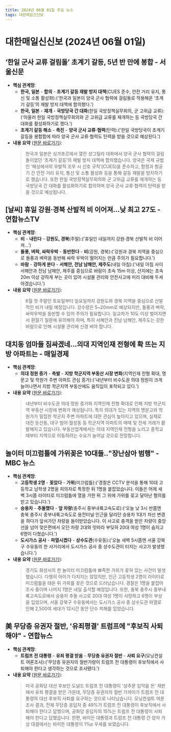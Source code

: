```yaml
---
title: 2024년 06월 01일 주요 뉴스
tags: 대한매일신신보
---
```


# 대한매일신신보 (2024년 06월 01일)
## ‘한일 군사 교류 걸림돌’ 초계기 갈등, 5년 반 만에 봉합 - 서울신문  
  - **핵심 관계망**:  
    * **한국, 일본** - **합의** - **초계기 갈등 재발 방지 대책**(CUES 준수, 안전 거리 유지, 통신 및 소통 활성화):('한국과 일본이 양국 군사 협력에 걸림돌로 작용해온 ‘초계기 갈등’의 재발 방지 대책에 합의했다.')  
    * **한국, 일본** - **재개** - **국방당국 간 대화**(한일 국방정책실무회의, 군 고위급 교류):('아울러 한일 국방정책실무회의와 군 고위급 교류를 재개하는 등 국방당국 간 대화를 활성화하기로 했다.')  
    * **초계기 갈등 해소** - **촉진** - **양국 군사 교류·협력**(탄력):('한일 국방당국이 초계기 갈등을 봉합함에 따라 양국 군사 교류·협력도 탄력을 받을 것으로 예상된다.')  
  - **내용 요약** ([원문 바로가기](https://news.google.com/rss/articles/CBMiSWh0dHBzOi8vd3d3LnNlb3VsLmNvLmtyL25ld3MvcG9saXRpY3MvZGlwbG9tYWN5LzIwMjQvMDYvMDEvMjAyNDA2MDE1MDAwMzXSASxodHRwczovL2FtcC5zZW91bC5jby5rci9zZW91bC8yMDI0MDYwMTUwMDAzNQ?oc=5&hl=en-US&gl=US&ceid=US:en)):  
    > 한국과 일본은 싱가포르에서 열린 샹그릴라 대화에서 양국 군사 협력의 걸림돌이었던 ‘초계기 갈등’의 재발 방지 대책에 합의했습니다. 양국은 국제 규범인 ‘해상에서의 우발적 조우 시 신호 규칙’(CUES)을 준수하고, 함정과 항공기 간 안전 거리 유지, 통신 및 소통 활성화 등을 통해 갈등 재발을 방지하기로 했습니다. 또한 한일 국방정책실무회의와 군 고위급 교류를 재개하는 등 국방당국 간 대화를 활성화하기로 합의하며 양국 군사 교류·협력이 탄력을 받을 것으로 예상됩니다.  
    

## [날씨] 휴일 강원·경북 산발적 비 이어져…낮 최고 27도 - 연합뉴스TV  
  - **핵심 관계망**:  
      * **비** - **내린다** - **강원도, 경북**(주말):('휴일인 내일까지 강원·경북 산발적 비 이어져…')  
      * **돌풍, 벼락, 싸락우박** - **동반한다** - **비**(강원, 경북):('강원과 경북 지역을 중심으로 돌풍과 벼락을 동반해 싸락 우박이 떨어지는 만큼 주의가 필요합니다.')  
      * **바람** - **강하게 분다** - **서해안, 전남 남해안, 제주도**(내일 아침):('내일 아침 사이 서해안과 전남 남해안, 제주를 중심으로 바람이 초속 15m 이상, 산지에는 초속 20m 이상 강하게 부는 곳이 있어 시설물 관리와 안전사고에 미리 대비해 두셔야겠습니다.')  
  - **내용 요약** ([원문 바로가기](https://news.google.com/rss/articles/CBMiOGh0dHBzOi8vd3d3LnlvbmhhcG5ld3N0di5jby5rci9uZXdzL01ZSDIwMjQwNjAxMDEyOTAwNjQx0gEA?oc=5&hl=en-US&gl=US&ceid=US:en)):  
    > 6월 첫 주말인 토요일부터 일요일까지 강원도와 경북 지역을 중심으로 산발적인 비가 내릴 예정입니다. 강수량은 5~20mm로 예상되지만, 돌풍과 벼락, 싸락우박을 동반할 수 있어 주의가 필요합니다. 일교차가 10도 이상 벌어지면서 환절기 질환에 유의해야 하며, 특히 서해안과 전남 남해안, 제주도는 강한 바람으로 인해 시설물 관리에 신경 써야 합니다.  
    

## 대치동 엄마들 짐싸겠네…의대 지역인재 전형에 확 뜨는 지방 아파트는 - 매일경제  
  - **핵심 관계망**:  
      * **의대 정원 증가** - **촉발** - **지방 학군지역 부동산 시장 변화**(지역인재 전형 확대, 명문고 및 학원가 주변 아파트 관심 증가):('내년부터 비수도권 의대 정원이 크게 늘어나면서 지방 학군지역 부동산에도 움직임이 포착되고 있다.')  
  - **내용 요약** ([원문 바로가기](https://news.google.com/rss/articles/CBMiLWh0dHBzOi8vd3d3Lm1rLmNvLmtyL25ld3MvcmVhbGVzdGF0ZS8xMTAyOTY5NtIBAA?oc=5&hl=en-US&gl=US&ceid=US:en)):  
    > 내년부터 비수도권 의대 정원 증가와 지역인재 전형 확대로 인해 지방 학군지역 부동산 시장에 변화가 예상됩니다. 특히 의대가 있는 지역의 명문고와 학원가가 밀집한 학군지 주변 아파트에 대한 관심이 높아지고 있으며, 실제로 대전 둔산동, 대구 범어·월성동 등 학군지역 아파트의 매매 및 전세 거래가 활발해지고 있습니다. 부동산업계에서는 의대 지역인재 전형을 노리고 중학교 때부터 지역으로 이동하려는 수요가 늘어날 것으로 전망합니다.  
    

## 놀이터 미끄럼틀에 가위꽂은 10대들‥"장난삼아 범행" - MBC 뉴스  
  - **핵심 관계망**:  
      * **고등학생 2명** - **꽂았다** - **가위**(미끄럼틀):('경찰은 CCTV 분석을 통해 10대 고등학교 남학생 2명을 피의자로 특정한 뒤 1명을 붙잡았습니다. 이들은 어제 새벽 3시쯤 라이터로 미끄럼틀에 열을 가한 뒤 그 위에 가위를 꽂고 달아난 혐의를 받고 있습니다.')  
      * **승용차** - **추돌했다** - **앞 차량**(충주시 중부내륙고속도로):('오늘 낮 3시 반쯤엔 충북 충주시 중부내륙고속도로 용전터널 인근을 달리던 승용차 1대가 차선 변경을 하다가 앞서가던 차량을 들이받았습니다. 이 사고로 충격을 받은 차량이 중앙선을 넘어 맞은편에서 오던 차량 2대와 잇따라 부딪혀 20대 여성 1명이 숨지고 6명이 다쳤습니다.')  
      * **도시가스 공사** - **파열시켰다** - **상수도관**(수유동):('오늘 새벽 5시쯤엔 서울 강북구 수유동의 한 사거리에서 도시가스 공사 중 상수도관이 터지는 사고가 발생했습니다.')  
  - **내용 요약** ([원문 바로가기](https://news.google.com/rss/articles/CBMiRWh0dHBzOi8vaW1uZXdzLmltYmMuY29tL3JlcGxheS8yMDI0L253ZGVzay9hcnRpY2xlLzY2MDQwMDhfMzY1MTUuaHRtbNIBRWh0dHBzOi8vaW1uZXdzLmltYmMuY29tL3JlcGxheS8yMDI0L253ZGVzay9hcnRpY2xlLzY2MDQwMDhfMzY1MTYuaHRtbA?oc=5&hl=en-US&gl=US&ceid=US:en)):  
    > 경기도 화성시의 한 놀이터 미끄럼틀에 뾰족한 가위가 꽂혀 있는 사건이 발생했습니다. 다행히 아이가 다치지는 않았지만, 인근 고등학생 2명이 라이터로 미끄럼틀을 태운 뒤 가위를 꽂은 것으로 드러났습니다. 경찰은 1명을 붙잡아 조사 중이며 나머지 1명은 내일 출석할 예정입니다. 또한, 충북 충주시 중부내륙고속도로에서 승용차 추돌 사고로 20대 여성 1명이 사망하고 6명이 부상을 입었으며, 서울 강북구 수유동에서는 도시가스 공사 중 상수도관 파열로 인해 2,500여 세대가 12시간 동안 단수 피해를 입었습니다.  
    

## 美 무당층 유권자 절반, '유죄평결' 트럼프에 "후보직 사퇴해야" - 연합뉴스  
  - **핵심 관계망**:  
      * **트럼프 전 대통령** - **유죄 평결 받음** - **무당층 유권자 절반** - **사퇴 요구**(모닝컨설트 여론조사):('무당층 유권자의 절반가량이 트럼프 전 대통령이 후보직에서 사퇴해야 한다고 생각하는 것으로 조사됐다.')  
  - **내용 요약** ([원문 바로가기](https://news.google.com/rss/articles/CBMiL2h0dHBzOi8vd3d3LnluYS5jby5rci92aWV3L0FLUjIwMjQwNjAxMDQ5MjAwMDcx0gEA?oc=5&hl=en-US&gl=US&ceid=US:en)):  
    > 미국 공화당 대선 후보인 도널드 트럼프 전 대통령이 '성추문 입막음 돈' 재판에서 유죄 평결을 받은 가운데, 무당층 유권자의 절반 가까이가 트럼프 전 대통령의 대선 후보직 사퇴를 요구하는 것으로 나타났습니다. 모닝컨설트 여론조사 결과, 전체 무당층 응답자 중 49%가 트럼프 전 대통령이 후보직에서 사퇴해야 한다고 답했으며, 공화당 응답자의 15%는 트럼프 전 대통령이 사퇴해야 한다고 답했습니다. 한편, 바이든 대통령과 트럼프 전 대통령 간 양자 가상 대결에서는 바이든 대통령이 1%p 우세를 보였습니다.  
    